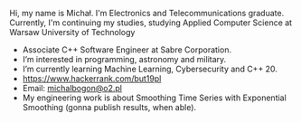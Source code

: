 Hi, my name is Michał. I'm Electronics and Telecommunications graduate. Currently, I'm continuing my studies, studying Applied Computer Science at Warsaw University of Technology
- Associate C++ Software Engineer at Sabre Corporation.
- I’m interested in programming, astronomy and military.
- I’m currently learning Machine Learning, Cybersecurity and C++ 20.
- https://www.hackerrank.com/but19pl
- Email: michalbogon@o2.pl
- My engineering work is about Smoothing Time Series with Exponential Smoothing (gonna publish results, when able).

